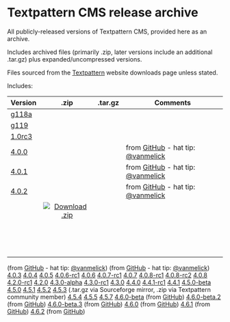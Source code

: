 Textpattern CMS release archive
===============================

All publicly-released versions of Textpattern CMS, provided here as an archive.

Includes archived files (primarily .zip, later versions include an additional .tar.gz) plus expanded/uncompressed versions.

Files sourced from the [Textpattern](http://www.textpattern.com) website downloads page unless stated.

Includes:

| Version | .zip | .tar.gz | Comments |
|---|:-:|:-:|---|
| [g118a](https://github.com/textpattern-community/textpattern-releases/tree/master/releases/g118a) |   |   |   |
| [g119](https://github.com/textpattern-community/textpattern-releases/tree/master/releases/g119) |   |   |   |
| [1.0rc3](https://github.com/textpattern-community/textpattern-releases/tree/master/releases/1.0rc3) |   |   |   |
| [4.0.0](https://github.com/textpattern-community/textpattern-releases/tree/master/releases/4.0.0) |   |   | from [GitHub](https://github.com/textpattern/textpattern/releases?after=4.0.4) - hat tip: [@vanmelick](https://github.com/vanmelick) |
| [4.0.1](https://github.com/textpattern-community/textpattern-releases/tree/master/releases/4.0.1) |   |   | from [GitHub](https://github.com/textpattern/textpattern/releases?after=4.0.4) - hat tip: [@vanmelick](https://github.com/vanmelick) |
| [4.0.2](https://github.com/textpattern-community/textpattern-releases/tree/master/releases/4.0.2) |   |   | from [GitHub](https://github.com/textpattern/textpattern/releases?after=4.0.4) - hat tip: [@vanmelick](https://github.com/vanmelick) |
|   | [![Download .zip](https://cdnjs.cloudflare.com/ajax/libs/octicons/4.4.0/svg/cloud-download.svg)](#) |   |   |
|   |   |   |   |
|   |   |   |   |
|   |   |   |   |
|   |   |   |   |
|   |   |   |   |
|   |   |   |   |
|   |   |   |   |
|   |   |   |   |
|   |   |   |   |
|   |   |   |   |
|   |   |   |   |
|   |   |   |   |
|   |   |   |   |
|   |   |   |   |







 (from [GitHub](https://github.com/textpattern/textpattern/releases?after=4.0.4) - hat tip: [@vanmelick](https://github.com/vanmelick))
(from [GitHub](https://github.com/textpattern/textpattern/releases?after=4.0.4) - hat tip: [@vanmelick](https://github.com/vanmelick))
[4.0.3](https://github.com/textpattern-community/textpattern-releases/tree/master/releases/4.0.3)
[4.0.4](https://github.com/textpattern-community/textpattern-releases/tree/master/releases/4.0.4)
[4.0.5](https://github.com/textpattern-community/textpattern-releases/tree/master/releases/4.0.5)
[4.0.6-rc1](https://github.com/textpattern-community/textpattern-releases/tree/master/releases/4.0.6-rc1)
[4.0.6](https://github.com/textpattern-community/textpattern-releases/tree/master/releases/4.0.6)
[4.0.7-rc1](https://github.com/textpattern-community/textpattern-releases/tree/master/releases/4.0.7-rc1)
[4.0.7](https://github.com/textpattern-community/textpattern-releases/tree/master/releases/4.0.7)
[4.0.8-rc1](https://github.com/textpattern-community/textpattern-releases/tree/master/releases/4.0.8-rc1)
[4.0.8-rc2](https://github.com/textpattern-community/textpattern-releases/tree/master/releases/4.0.8-rc2)
[4.0.8](https://github.com/textpattern-community/textpattern-releases/tree/master/releases/4.0.8)
[4.2.0-rc1](https://github.com/textpattern-community/textpattern-releases/tree/master/releases/4.2.0-rc1)
[4.2.0](https://github.com/textpattern-community/textpattern-releases/tree/master/releases/4.2.0)
[4.3.0-alpha](https://github.com/textpattern-community/textpattern-releases/tree/master/releases/4.3.0-alpha)
[4.3.0-rc1](https://github.com/textpattern-community/textpattern-releases/tree/master/releases/4.3.0-rc1)
[4.3.0](https://github.com/textpattern-community/textpattern-releases/tree/master/releases/4.3.0)
[4.4.0](https://github.com/textpattern-community/textpattern-releases/tree/master/releases/4.4.0)
[4.4.1-rc1](https://github.com/textpattern-community/textpattern-releases/tree/master/releases/4.4.1-rc1)
[4.4.1](https://github.com/textpattern-community/textpattern-releases/tree/master/releases/4.4.1)
[4.5.0-beta](https://github.com/textpattern-community/textpattern-releases/tree/master/releases/4.5.0-beta)
[4.5.0](https://github.com/textpattern-community/textpattern-releases/tree/master/releases/4.5.0)
[4.5.1](https://github.com/textpattern-community/textpattern-releases/tree/master/releases/4.5.1)
[4.5.2](https://github.com/textpattern-community/textpattern-releases/tree/master/releases/4.5.2)
[4.5.3](https://github.com/textpattern-community/textpattern-releases/tree/master/releases/4.5.3)
    (.tar.gz via Sourceforge mirror, .zip via Textpattern
    community member)
[4.5.4](https://github.com/textpattern-community/textpattern-releases/tree/master/releases/4.5.4)
[4.5.5](https://github.com/textpattern-community/textpattern-releases/tree/master/releases/4.5.5)
[4.5.7](https://github.com/textpattern-community/textpattern-releases/tree/master/releases/4.5.7)
[4.6.0-beta](https://github.com/textpattern-community/textpattern-releases/tree/master/releases/4.6.0-beta)
    (from [GitHub](https://github.com/textpattern/textpattern/releases))
[4.6.0-beta.2](https://github.com/textpattern-community/textpattern-releases/tree/master/releases/4.6.0-beta.2)
    (from [GitHub](https://github.com/textpattern/textpattern/releases))
[4.6.0-beta.3](https://github.com/textpattern-community/textpattern-releases/tree/master/releases/4.6.0-beta.3)
    (from [GitHub](https://github.com/textpattern/textpattern/releases))
[4.6.0](https://github.com/textpattern-community/textpattern-releases/tree/master/releases/4.6.0)
    (from [GitHub](https://github.com/textpattern/textpattern/releases))
[4.6.1](https://github.com/textpattern-community/textpattern-releases/tree/master/releases/4.6.1)
    (from [GitHub](https://github.com/textpattern/textpattern/releases))
[4.6.2](https://github.com/textpattern-community/textpattern-releases/tree/master/releases/4.6.2)
    (from [GitHub](https://github.com/textpattern/textpattern/releases))
